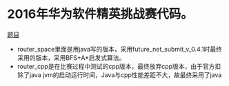# 2016年华为软件精英挑战赛代码。

[题目](https://github.com/blaineyao/future_net/blob/master/HUAWEI%20Code%20Craft%202016%20%E5%88%9D%E8%B5%9B%E8%B5%9B%E9%A2%98%E5%8C%85/HUAWEI%20Code%20Craft%202016%20%E5%88%9D%E8%B5%9B%E9%A2%98%E7%9B%AE.pdf)

* router_space里面是用java写的版本，采用future_net_submit_v_0.4.1时最终采用的版本，采用BFS+A*启发式算法。
* router_cpp是在比赛过程中测试的cpp版本，最终放弃cpp版本，由于官方扣除了java jvm的启动运行时间，Java与cpp性能差距不大，故最终采用了java
